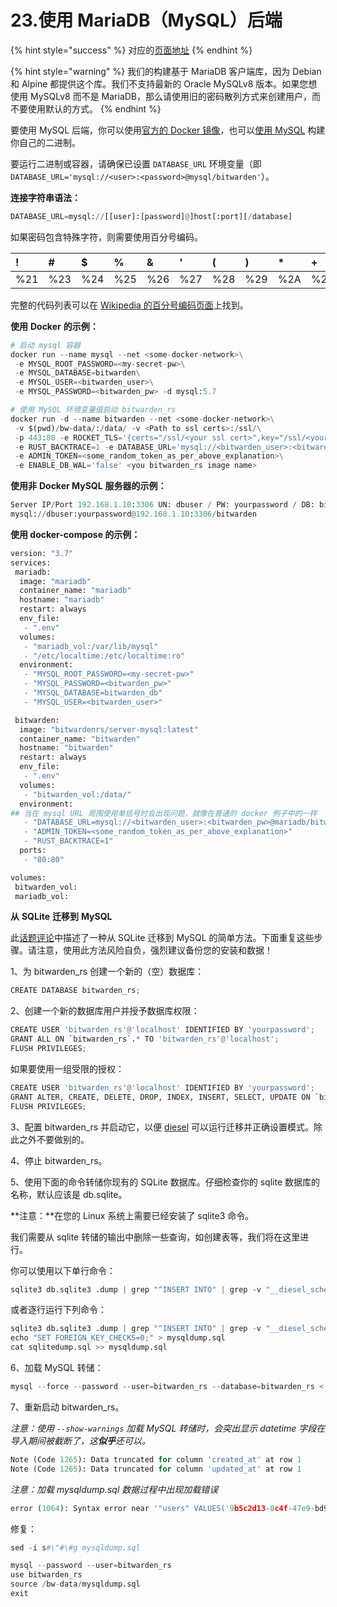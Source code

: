 # 23.使用 MariaDB（MySQL）后端

{% hint style="success" %}
对应的[页面地址](https://github.com/dani-garcia/bitwarden_rs/wiki/Using-the-MySQL-Backend)
{% endhint %}

{% hint style="warning" %}
我们的构建基于 MariaDB 客户端库，因为 Debian 和 Alpine 都提供这个库。我们不支持最新的 Oracle MySQLv8 版本。如果您想使用 MySQLv8 而不是 MariaDB，那么请使用旧的密码散列方式来创建用户，而不要使用默认的方式。
{% endhint %}

要使用 MySQL 后端，你可以使用[官方的 Docker 镜像](https://hub.docker.com/r/bitwardenrs/server-mysql)，也可以[使用 MySQL](../deployment/building-binary.md#mysql-backend) 构建你自己的二进制。

要运行二进制或容器，请确保已设置 `DATABASE_URL` 环境变量（即 `DATABASE_URL='mysql://<user>:<password>@mysql/bitwarden'`）。

**连接字符串语法：**

```python
DATABASE_URL=mysql://[[user]:[password]@]host[:port][/database]
```

如果密码包含特殊字符，则需要使用百分号编码。

| ! | \# | $ | % | & | ' | \( | \) | \* | + | , | / | : | ; | = | ? | @ | \[ | \] |
| :--- | :--- | :--- | :--- | :--- | :--- | :--- | :--- | :--- | :--- | :--- | :--- | :--- | :--- | :--- | :--- | :--- | :--- | :--- |
| %21 | %23 | %24 | %25 | %26 | %27 | %28 | %29 | %2A | %2B | %2C | %2F | %3A | %3B | %3D | %3F | %40 | %5B | %5D |

完整的代码列表可以在 [Wikipedia 的百分号编码页面](https://zh.wikipedia.org/wiki/%E7%99%BE%E5%88%86%E5%8F%B7%E7%BC%96%E7%A0%81)上找到。

**使用** **Docker** **的示例：**

```python
# 启动 mysql 容器
docker run --name mysql --net <some-docker-network>\
 -e MYSQL_ROOT_PASSWORD=<my-secret-pw>\
 -e MYSQL_DATABASE=bitwarden\
 -e MYSQL_USER=<bitwarden_user>\
 -e MYSQL_PASSWORD=<bitwarden_pw> -d mysql:5.7

# 使用 MySQL 环境变量值启动 bitwarden_rs
docker run -d --name bitwarden --net <some-docker-network>\
 -v $(pwd)/bw-data/:/data/ -v <Path to ssl certs>:/ssl/\
 -p 443:80 -e ROCKET_TLS='{certs="/ssl/<your ssl cert>",key="/ssl/<your ssl key>"}'\
 -e RUST_BACKTRACE=1 -e DATABASE_URL='mysql://<bitwarden_user>:<bitwarden_pw>@mysql/bitwarden'\
 -e ADMIN_TOKEN=<some_random_token_as_per_above_explanation>\
 -e ENABLE_DB_WAL='false' <you bitwarden_rs image name>
```

**使用非** **Docker MySQL** **服务器的示例：**

```python
Server IP/Port 192.168.1.10:3306 UN: dbuser / PW: yourpassword / DB: bitwarden
mysql://dbuser:yourpassword@192.168.1.10:3306/bitwarden
```

**使用 docker-compose 的示例：**

```python
version: "3.7"
services:
 mariadb:
  image: "mariadb"
  container_name: "mariadb"
  hostname: "mariadb"
  restart: always
  env_file:
   - ".env"
  volumes:
   - "mariadb_vol:/var/lib/mysql"
   - "/etc/localtime:/etc/localtime:ro"
  environment:
   - "MYSQL_ROOT_PASSWORD=<my-secret-pw>"
   - "MYSQL_PASSWORD=<bitwarden_pw>"
   - "MYSQL_DATABASE=bitwarden_db"
   - "MYSQL_USER=<bitwarden_user>"

 bitwarden:
  image: "bitwardenrs/server-mysql:latest"
  container_name: "bitwarden"
  hostname: "bitwarden"
  restart: always
  env_file:
   - ".env"
  volumes:
   - "bitwarden_vol:/data/"
  environment:
## 当在 mysql URL 周围使用单括号时会出现问题，就像在普通的 docker 例子中的一样
   - "DATABASE_URL=mysql://<bitwarden_user>:<bitwarden_pw>@mariadb/bitwarden_db"
   - "ADMIN_TOKEN=<some_random_token_as_per_above_explanation>"
   - "RUST_BACKTRACE=1"
  ports:
   - "80:80"

volumes:
 bitwarden_vol:
 mariadb_vol:
```

**从** **SQLite** **迁移到** **MySQL**

此[话题评论](https://github.com/dani-garcia/bitwarden_rs/issues/497#issuecomment-511827057)中描述了一种从 SQLite 迁移到 MySQL 的简单方法。下面重复这些步骤。请注意，使用此方法风险自负，强烈建议备份您的安装和数据！

1、为 bitwarden\_rs 创建一个新的（空）数据库： 

```python
CREATE DATABASE bitwarden_rs;
```

2、创建一个新的数据库用户并授予数据库权限：

```python
CREATE USER 'bitwarden_rs'@'localhost' IDENTIFIED BY 'yourpassword';
GRANT ALL ON `bitwarden_rs`.* TO 'bitwarden_rs'@'localhost';
FLUSH PRIVILEGES;
```

如果要使用一组受限的授权：

```python
CREATE USER 'bitwarden_rs'@'localhost' IDENTIFIED BY 'yourpassword';
GRANT ALTER, CREATE, DELETE, DROP, INDEX, INSERT, SELECT, UPDATE ON `bitwarden_rs`.* TO 'bitwarden_rs'@'localhost';
FLUSH PRIVILEGES;
```

3、配置 bitwarden\_rs 并启动它，以便 [diesel](http://diesel.rs/) 可以运行迁移并正确设置模式。除此之外不要做别的。

4、停止 bitwarden\_rs。

5、使用下面的命令转储你现有的 SQLite 数据库。仔细检查你的 sqlite 数据库的名称，默认应该是 db.sqlite。

**注意：**在您的 Linux 系统上需要已经安装了 sqlite3 命令。

我们需要从 sqlite 转储的输出中删除一些查询，如创建表等，我们将在这里进行。

你可以使用以下单行命令：

```python
sqlite3 db.sqlite3 .dump | grep "^INSERT INTO" | grep -v "__diesel_schema_migrations" > sqlitedump.sql ; echo -ne "SET FOREIGN_KEY_CHECKS=0;\n$(cat sqlitedump.sql)" > mysqldump.sql
```

或者逐行运行下列命令：

```python
sqlite3 db.sqlite3 .dump | grep "^INSERT INTO" | grep -v "__diesel_schema_migrations" > sqlitedump.sql
echo "SET FOREIGN_KEY_CHECKS=0;" > mysqldump.sql
cat sqlitedump.sql >> mysqldump.sql
```

6、加载 MySQL 转储：

```python
mysql --force --password --user=bitwarden_rs --database=bitwarden_rs < mysqldump.sql
```

7、重新启动 bitwarden\_rs。

_注意：使用_ _`--show-warnings`_ _加载_ _MySQL_ _转储时，会突出显示 datetime_ _字段在导入期间被截断了，这**似乎**还可以。_

```python
Note (Code 1265): Data truncated for column 'created_at' at row 1
Note (Code 1265): Data truncated for column 'updated_at' at row 1
```

_注意：加载 mysqldump.sql 数据过程中出现加载错误_

```python
error (1064): Syntax error near '"users" VALUES('9b5c2d13-8c4f-47e9-bd94-f0d7036ff581'*********)
```

修复：

```python
sed -i s#\"#\#g mysqldump.sql
```

```python
mysql --password --user=bitwarden_rs
use bitwarden_rs
source /bw-data/mysqldump.sql
exit
```

